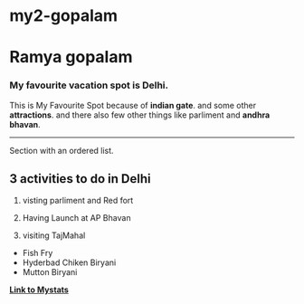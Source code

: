 # my2-gopalam
# Ramya gopalam

### My favourite vacation spot is Delhi. 

This is My Favourite Spot  because of **indian gate**. and some other **attractions**. and there also few other things like parliment and **andhra bhavan**.

***

Section with an ordered list.

## 3 activities to do in Delhi
1. visting parliment and Red fort 

2. Having Launch at AP Bhavan

3. visiting TajMahal
* Fish Fry
* Hyderbad Chiken Biryani
* Mutton Biryani

**[Link to Mystats](MyStats.md)**
